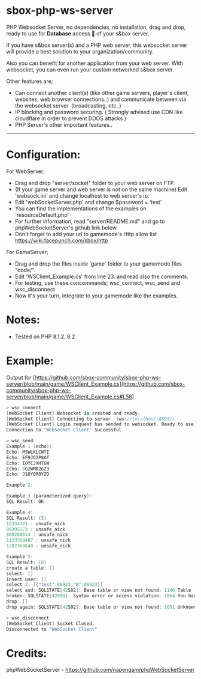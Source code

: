 # sbox-php-ws-server
PHP Websocket Server, no dependencies, no installation, drag and drop, ready to use for **Database** access :tada: of your s&amp;box server.

If you have s&box server(s) and a PHP web server, this websocket server will provide a best solution to your organization/community.

Also you can benefit for another application from your web server. With websocket, you can even run your custom networked s&box server.

Other features are;
- Can connect another client(s) (like other game servers, player's client, websites, web browser connections..) and communicate between via the websocket server. (broadcasting, etc..)
- IP blocking and password securing. ( Strongly advised use CDN like cloudflare in order to prevent DDOS attacks )
- PHP Server's other important features..

___

# Configuration:
For WebServer;
- Drag and drop "server/socket" folder to your web server on FTP.
- (If your game server and web server is not on the same machine) Edit 'websock.ini' and change localhost to web server's ip.
- Edit 'webSocketServer.php' and change $password = 'test'
- You can find the implementations of the examples on 'resourceDefault.php'
- For further information, read "server/README.md" and go to phpWebSocketServer's github link below.
- Don't forget to add your url to gamemode's Http allow list https://wiki.facepunch.com/sbox/http

For GameServer;
- Drag and drop the files inside 'game' folder to your gamemode files "code/".
- Edit 'WSClient_Example.cs' from line 23. and read also the comments.
- For testing, use these concommands; wsc_connect, wsc_send and wsc_disconnect
- Now it's your turn, integrate to your gamemode like the examples.

# Notes:
- Tested on PHP 8.1.2, 8.2

# Example:

Output for [https://github.com/sbox-community/sbox-php-ws-server/blob/main/game/WSClient_Example.cs](https://github.com/sbox-community/sbox-php-ws-server/blob/main/game/WSClient_Example.cs#L58)

```c#
> wsc_connect
[WebSocket Client] Websocket is created and ready.
[WebSocket Client] Connecting to server. (ws://localhost:8095/)
[WebSocket Client] Login request has sended to websocket. Ready to use.
Connection to "WebSocket Client" Successful

> wsc_send
Example 1 (echo):
Echo: MSWLKLCNTI
Echo: EF9JO3P8AT
Echo: IOYCJXHTGW
Echo: 8G2WMB2GZ3
Echo: J18Y0R0YZD

Example 2:

Example 3 (parameterized query):
SQL Result: OK

Example 4:
SQL Result: (5)
15334321 : unsafe_nick
86305273 : unsafe_nick
869288614 : unsafe_nick
1133568487 : unsafe_nick
1282368640 : unsafe_nick

Example 5:
SQL Result: (8)
create a table: []
select: []
insert user: []
select 2: [{"test":86923,"0":86923}]
select asd: SQLSTATE[42S02]: Base table or view not found: 1146 Table 'test.asd' doesn't exist
broken: SQLSTATE[42000]: Syntax error or access violation: 1064 You have an error in your SQL syntax; check the manual that corresponds to your MariaDB server version for the right syntax to use near ' ,,d,' at line 1
drop: []
drop again: SQLSTATE[42S02]: Base table or view not found: 1051 Unknown table 'test.test123'

> wsc_disconnect
[WebSocket Client] Socket Closed.
Disconnected to "WebSocket Client"
```

# Credits:
phpWebSocketServer - https://github.com/napengam/phpWebSocketServer
